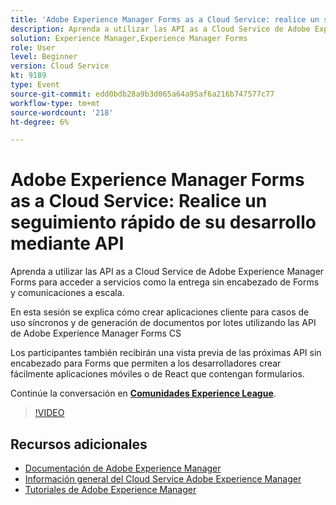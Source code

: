 ```yaml
---
title: 'Adobe Experience Manager Forms as a Cloud Service: realice un seguimiento rápido de su desarrollo mediante las API'
description: Aprenda a utilizar las API as a Cloud Service de Adobe Experience Manager Forms para acceder a servicios como la entrega sin encabezado de Forms y comunicaciones a escala. En esta sesión se explica cómo crear aplicaciones cliente para casos de uso síncronos y de generación de documentos por lotes utilizando la API de Adobe Experience Manager Forms CS. Los participantes también recibirán una vista previa de las próximas API sin encabezado para Forms que permiten a los desarrolladores crear fácilmente aplicaciones móviles o de React que contengan formularios.
solution: Experience Manager,Experience Manager Forms
role: User
level: Beginner
version: Cloud Service
kt: 9189
type: Event
source-git-commit: edd0bdb28a9b3d065a64a95af6a216b747577c77
workflow-type: tm+mt
source-wordcount: '218'
ht-degree: 6%

---
```


# Adobe Experience Manager Forms as a Cloud Service: Realice un seguimiento rápido de su desarrollo mediante API

Aprenda a utilizar las API as a Cloud Service de Adobe Experience Manager Forms para acceder a servicios como la entrega sin encabezado de Forms y comunicaciones a escala. 

En esta sesión se explica cómo crear aplicaciones cliente para casos de uso síncronos y de generación de documentos por lotes utilizando las API de Adobe Experience Manager Forms CS

Los participantes también recibirán una vista previa de las próximas API sin encabezado para Forms que permiten a los desarrolladores crear fácilmente aplicaciones móviles o de React que contengan formularios.

Continúe la conversación en **[Comunidades Experience League](https://adobe.ly/3zKLQrw)**.

>[!VIDEO](https://video.tv.adobe.com/v/337724/?quality=12&learn=on&hidetitle=true)

## Recursos adicionales

- [Documentación de Adobe Experience Manager ](https://experienceleague.adobe.com/docs/experience-manager-cloud-service.html?lang=es)
- [Información general del Cloud Service Adobe Experience Manager](https://experienceleague.adobe.com/docs/experience-manager-cloud-service/overview/home.html)
- [Tutoriales de Adobe Experience Manager](https://experienceleague.adobe.com/docs/experience-manager-tutorials.html)

